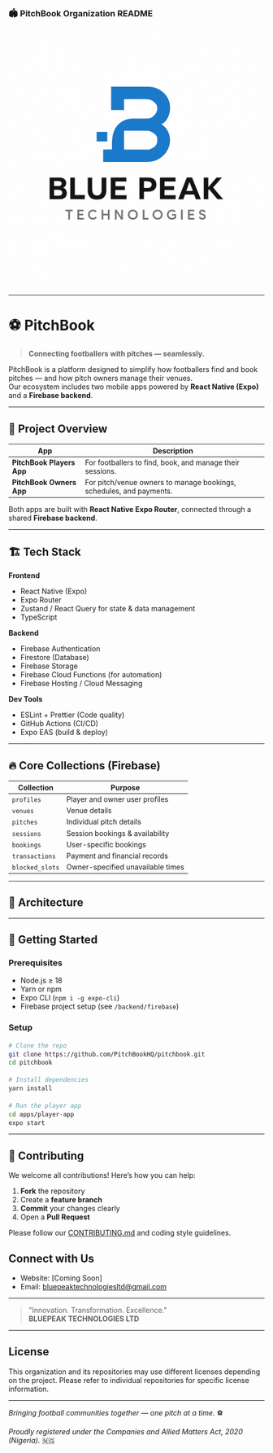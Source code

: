 ### 🏟️ **PitchBook Organization README**
![PitchBook Logo](https://github.com/bluepeaktechnologies/bluepeaktechnologies/blob/main/assets/logo-white.PNG)

---


# ⚽ PitchBook

> **Connecting footballers with pitches — seamlessly.**

PitchBook is a platform designed to simplify how footballers find and book pitches — and how pitch owners manage their venues.  
Our ecosystem includes two mobile apps powered by **React Native (Expo)** and a **Firebase backend**.

---

## 🧩 Project Overview

| App | Description |
| --- | --- |
| **PitchBook Players App** | For footballers to find, book, and manage their sessions. |
| **PitchBook Owners App** | For pitch/venue owners to manage bookings, schedules, and payments. |

Both apps are built with **React Native Expo Router**, connected through a shared **Firebase backend**.

---

## 🏗️ Tech Stack

**Frontend**
- React Native (Expo)
- Expo Router
- Zustand / React Query for state & data management
- TypeScript

**Backend**
- Firebase Authentication
- Firestore (Database)
- Firebase Storage
- Firebase Cloud Functions (for automation)
- Firebase Hosting / Cloud Messaging

**Dev Tools**
- ESLint + Prettier (Code quality)
- GitHub Actions (CI/CD)
- Expo EAS (build & deploy)

---

## 🔥 Core Collections (Firebase)

| Collection | Purpose |
| ----------- | -------- |
| `profiles` | Player and owner user profiles |
| `venues` | Venue details |
| `pitches` | Individual pitch details |
| `sessions` | Session bookings & availability |
| `bookings` | User-specific bookings |
| `transactions` | Payment and financial records |
| `blocked_slots` | Owner-specified unavailable times |

---

## 🧠 Architecture

---

## 🚀 Getting Started

### Prerequisites
- Node.js ≥ 18
- Yarn or npm
- Expo CLI (`npm i -g expo-cli`)
- Firebase project setup (see `/backend/firebase`)

### Setup
```bash
# Clone the repo
git clone https://github.com/PitchBookHQ/pitchbook.git
cd pitchbook

# Install dependencies
yarn install

# Run the player app
cd apps/player-app
expo start
````

---

## 🤝 Contributing

We welcome all contributions!
Here’s how you can help:

1. **Fork** the repository
2. Create a **feature branch**
3. **Commit** your changes clearly
4. Open a **Pull Request**

Please follow our [CONTRIBUTING.md](./CONTRIBUTING.md) and coding style guidelines.


## Connect with Us
- Website: [Coming Soon]
- Email: bluepeaktechnologiesltd@gmail.com

---

> "Innovation. Transformation. Excellence."  
> **BLUEPEAK TECHNOLOGIES LTD**

---

## License
This organization and its repositories may use different licenses depending on the project. Please refer to individual repositories for specific license information.

---

*Bringing football communities together — one pitch at a time.* ⚽

*Proudly registered under the Companies and Allied Matters Act, 2020 (Nigeria).* 🇳🇬
